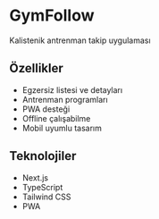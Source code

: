 # GymFollow

Kalistenik antrenman takip uygulaması

## Özellikler

- Egzersiz listesi ve detayları
- Antrenman programları
- PWA desteği
- Offline çalışabilme
- Mobil uyumlu tasarım

## Teknolojiler

- Next.js
- TypeScript
- Tailwind CSS
- PWA
